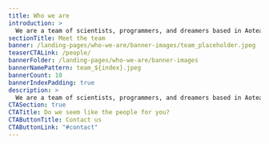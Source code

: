 ```yaml
---
title: Who we are
introduction: >
  We are a team of scientists, programmers, and dreamers based in Aotearoa New Zealand.
sectionTitle: Meet the team
banner: /landing-pages/who-we-are/banner-images/team_placeholder.jpeg
teaserCTALink: /people/
bannerFolder: /landing-pages/who-we-are/banner-images
bannerNamePattern: team_${index}.jpeg
bannerCount: 10
bannerIndexPadding: true
description: >
  We are a team of scientists, programmers, and dreamers based in Aotearoa New Zealand.
CTASection: true
CTATitle: Do we seem like the people for you?
CTAButtonTitle: Contact us
CTAButtonLink: "#contact"
---
```

